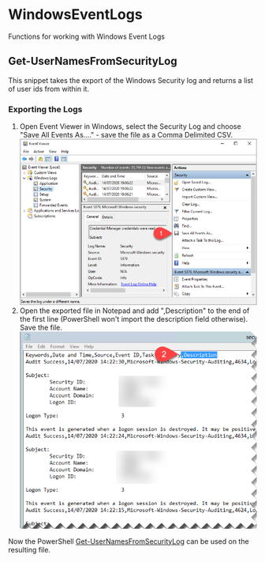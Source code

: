 # WindowsEventLogs
Functions for working with Windows Event Logs

## Get-UserNamesFromSecurityLog
This snippet takes the export of the Windows Security log and returns a list of user ids from within it.
### Exporting the Logs
1. Open Event Viewer in Windows, select the Security Log and choose "Save All Events As...." - save the file as a Comma Delimited CSV.
![Event Viewer](images/EventViewer.png)
2. Open the exported file in Notepad and add ",Description" to the end of the first line (PowerShell won't import the description field otherwise). Save the file.
![Notepad](images/Notepad.png)

Now the PowerShell [Get-UserNamesFromSecurityLog](./Get-UserNamesFromSecurityLog.ps1) can be used on the resulting file.
